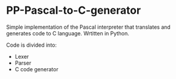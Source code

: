 # PP-Pascal-to-C-generator
Simple implementation of the Pascal interpreter that translates and generates code to C language.
Wrtitten in Python.

Code is divided into:
- Lexer
- Parser
- C code generator
